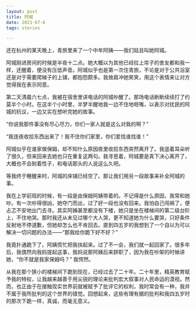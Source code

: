 ```yaml
---
layout: post
title: 阿城
date: 2021-07-6
tags: stories

---
```

还在杭州的某天晚上，青旅里来了一个中年阿姨——我们姑且叫她阿城。

阿城刚进房间的时候是半夜十二点。她大概以为其他已经拉上帘子的舍友都和我一样，还醒着，便没有压低声音。阿城似乎也是第一次住青旅，不论是对于公共浴室还是对于需要爬梯子的上铺，都抱怨颇多。我耸肩冲她笑笑，用这个表情来让对方觉得我在表示同意。

第二天清晨六七点，我被在宿舍里讲电话的阿城吵醒了。那场电话断断续续打了约莫半个小时。在这半个小时里，半梦半醒地我一边不住地咂嘴，以表示对扰民的阿城的抗议，一边又实在想听完她的故事。

“你说我那件事没有尽心尽力，你们一家人就是这么对我的啊？”

“我连夜收拾东西出来了！我不住你们家里，你们爱找谁找谁！”

阿城似乎在谁家做保姆，却不知什么原因夜里收拾东西突然离开了。我竖着耳朵听了很久，但来回来去她也只在重复这两句。我寻思着，阿城要是真下决心离开了，大概也不会耐着性子，和电话那头的人说这么久吧。

等我终于睡醒来时，阿城的床铺已经空了。那让我们用另一段故事来补全阿城的事。

我在上学前班的时候，有一段是由保姆阿姨带着的。不记得是什么原因，我常和她吵。有一次吵得很凶，她夺门而出，过了好一段也没有回来。我怕自己闯祸了，便忐忑不安地出门去寻。其实阿姨甚至都没有下楼，她只是坐在楼梯间的第二级台阶上，不住地哭。那时我还从未见过哪个大人哭，更不知道她为什么要哭，只好条件反射地不停道歉，但她却怎么也不肯回去。直到四五岁的我想到了一个自以为可以解决一切问题的办法——“那我给你跪下好不好？”

我竟扑通跪下了。阿姨慌忙把我扶起来。过了不一会，我们就一起回家了。很多年后，我偶然向我妈提起这事，我妈说那阿姨后来辞职了，因为我在吵架的时候讲她，“你不就是我家保姆吗？”
我愕然。

从我在那个狭小的楼梯间下跪到现在，已经过去了二十年。二十年里，精英教育赋予我的特权，让我越来越善于用尖锐的理论来批判宏大叙事对人民命运的漠视。然而，也正由于在接触现实世界前就被赋予了批评它的权利，我时常会有一种，我并不属于我所批判的这个世界的错觉。回想起来，这些有理有据的批判和我四五岁时的那次下跪一样，真诚，而毫无意义。

